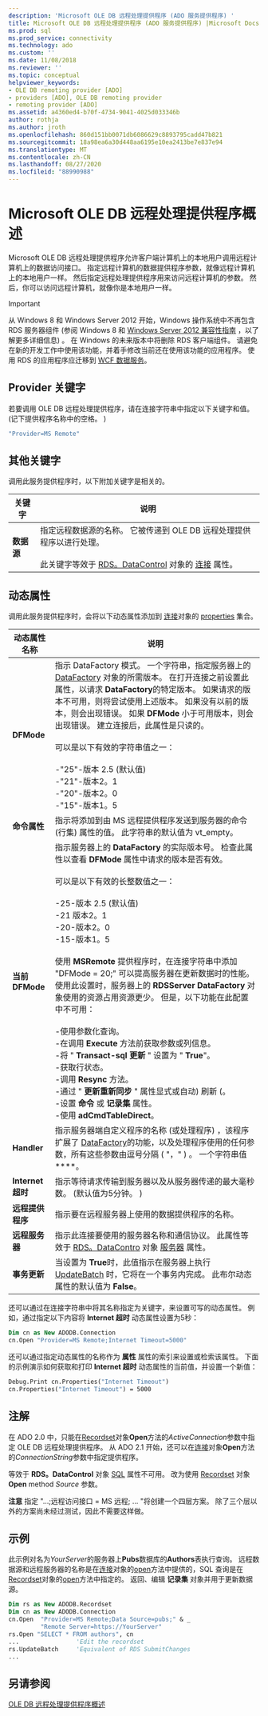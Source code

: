 ```yaml
---
description: 'Microsoft OLE DB 远程处理提供程序 (ADO 服务提供程序) '
title: Microsoft OLE DB 远程处理提供程序 (ADO 服务提供程序) |Microsoft Docs
ms.prod: sql
ms.prod_service: connectivity
ms.technology: ado
ms.custom: ''
ms.date: 11/08/2018
ms.reviewer: ''
ms.topic: conceptual
helpviewer_keywords:
- OLE DB remoting provider [ADO]
- providers [ADO], OLE DB remoting provider
- remoting provider [ADO]
ms.assetid: a4360ed4-b70f-4734-9041-4025d033346b
author: rothja
ms.author: jroth
ms.openlocfilehash: 860d151bb0071db6086629c8893795cadd47b821
ms.sourcegitcommit: 18a98ea6a30d448aa6195e10ea2413be7e837e94
ms.translationtype: MT
ms.contentlocale: zh-CN
ms.lasthandoff: 08/27/2020
ms.locfileid: "88990988"
---
```

# <a name="microsoft-ole-db-remoting-provider-overview"></a>Microsoft OLE DB 远程处理提供程序概述
Microsoft OLE DB 远程处理提供程序允许客户端计算机上的本地用户调用远程计算机上的数据访问接口。 指定远程计算机的数据提供程序参数，就像远程计算机上的本地用户一样。 然后指定远程处理提供程序用来访问远程计算机的参数。 然后，你可以访问远程计算机，就像你是本地用户一样。

> [!IMPORTANT]
>  从 Windows 8 和 Windows Server 2012 开始，Windows 操作系统中不再包含 RDS 服务器组件 (参阅 Windows 8 和 [Windows Server 2012 兼容性指南](https://www.microsoft.com/download/details.aspx?id=27416) ，以了解更多详细信息) 。 在 Windows 的未来版本中将删除 RDS 客户端组件。 请避免在新的开发工作中使用该功能，并着手修改当前还在使用该功能的应用程序。 使用 RDS 的应用程序应迁移到  [WCF 数据服务](https://go.microsoft.com/fwlink/?LinkId=199565)。

## <a name="provider-keyword"></a>Provider 关键字
 若要调用 OLE DB 远程处理提供程序，请在连接字符串中指定以下关键字和值。  (记下提供程序名称中的空格。 ) 

```vb
"Provider=MS Remote"
```

## <a name="additional-keywords"></a>其他关键字
 调用此服务提供程序时，以下附加关键字是相关的。

|关键字|说明|
|-------------|-----------------|
|**数据源**|指定远程数据源的名称。 它被传递到 OLE DB 远程处理提供程序以进行处理。<br /><br /> 此关键字等效于 [RDS。DataControl](../../reference/rds-api/datacontrol-object-rds.md) 对象的 [连接](../../reference/rds-api/connect-property-rds.md) 属性。|

## <a name="dynamic-properties"></a>动态属性
 调用此服务提供程序时，会将以下动态属性添加到 [连接](../../reference/ado-api/connection-object-ado.md)对象的 [properties](../../reference/ado-api/properties-collection-ado.md) 集合。

|动态属性名称|说明|
|---------------------------|-----------------|
|**DFMode**|指示 DataFactory 模式。 一个字符串，指定服务器上的 [DataFactory](../../reference/rds-api/datafactory-object-rdsserver.md) 对象的所需版本。 在打开连接之前设置此属性，以请求 **DataFactory**的特定版本。 如果请求的版本不可用，则将尝试使用上述版本。 如果没有以前的版本，则会出现错误。 如果 **DFMode** 小于可用版本，则会出现错误。 建立连接后，此属性是只读的。<br /><br /> 可以是以下有效的字符串值之一：<br /><br /> -"25"-版本 2.5 (默认值) <br />-"21"-版本2。1<br />-"20"-版本2。0<br />-"15"-版本1。5|
|**命令属性**|指示将添加到由 MS 远程提供程序发送到服务器的命令 (行集) 属性的值。 此字符串的默认值为 vt_empty。|
|**当前 DFMode**|指示服务器上的 **DataFactory** 的实际版本号。 检查此属性以查看 **DFMode** 属性中请求的版本是否有效。<br /><br /> 可以是以下有效的长整数值之一：<br /><br /> -25-版本 2.5 (默认值) <br />-21 版本2。1<br />-20-版本2。0<br />-15-版本1。5<br /><br /> 使用 **MSRemote** 提供程序时，在连接字符串中添加 "DFMode = 20;" 可以提高服务器在更新数据时的性能。 使用此设置时，服务器上的 **RDSServer DataFactory** 对象使用的资源占用资源更少。 但是，以下功能在此配置中不可用：<br /><br /> -使用参数化查询。<br />-在调用 **Execute** 方法前获取参数或列信息。<br />-将 " **Transact-sql 更新** " 设置为 " **True**"。<br />-获取行状态。<br />-调用 **Resync** 方法。<br />-通过 " **更新重新同步** " 属性显式或自动) 刷新 (。<br />-设置 **命令** 或 **记录集** 属性。<br />-使用 **adCmdTableDirect**。|
|**Handler**|指示服务器端自定义程序的名称 (或处理程序) ，该程序扩展了 [DataFactory](../../reference/rds-api/datafactory-object-rdsserver.md)的功能，以及处理程序使用的任何参数，所有这些参数由逗号分隔 ( "，" ) 。 一个字符串值****。|
|**Internet 超时**|指示等待请求传输到服务器以及从服务器传递的最大毫秒数。  (默认值为5分钟。 ) |
|**远程提供程序**|指示要在远程服务器上使用的数据提供程序的名称。|
|**远程服务器**|指示此连接要使用的服务器名称和通信协议。 此属性等效于 [RDS。DataContro](../../reference/rds-api/datacontrol-object-rds.md) 对象 [服务器](../../reference/rds-api/server-property-rds.md) 属性。|
|**事务更新**|当设置为 **True**时，此值指示在服务器上执行 [UpdateBatch](../../reference/ado-api/updatebatch-method.md) 时，它将在一个事务内完成。 此布尔动态属性的默认值为 **False**。|

 还可以通过在连接字符串中将其名称指定为关键字，来设置可写的动态属性。 例如，通过指定以下内容将 **Internet 超时** 动态属性设置为5秒：

```vb
Dim cn as New ADODB.Connection
cn.Open "Provider=MS Remote;Internet Timeout=5000"
```

 还可以通过指定动态属性的名称作为 **属性** 属性的索引来设置或检索该属性。 下面的示例演示如何获取和打印 **Internet 超时** 动态属性的当前值，并设置一个新值：

```vb
Debug.Print cn.Properties("Internet Timeout")
cn.Properties("Internet Timeout") = 5000
```

## <a name="remarks"></a>注解
 在 ADO 2.0 中，只能在[Recordset](../../reference/ado-api/recordset-object-ado.md)对象**Open**方法的*ActiveConnection*参数中指定 OLE DB 远程处理提供程序。 从 ADO 2.1 开始，还可以在[连接](../../reference/ado-api/connection-object-ado.md)对象**Open**方法的*ConnectionString*参数中指定提供程序。

 等效于 **RDS。DataControl** 对象 [SQL](../../reference/rds-api/sql-property.md) 属性不可用。 改为使用 [Recordset](../../reference/ado-api/recordset-object-ado.md) 对象 **Open** method *Source* 参数。

 **注意** 指定 "...;远程访问接口 = MS 远程; ... "将创建一个四层方案。 除了三个层以外的方案尚未经过测试，因此不需要这样做。

## <a name="example"></a>示例
 此示例对名为*YourServer*的服务器上**Pubs**数据库的**Authors**表执行查询。 远程数据源和远程服务器的名称是在[连接](../../reference/ado-api/connection-object-ado.md)对象的[open](../../reference/ado-api/open-method-ado-connection.md)方法中提供的，SQL 查询是在[Recordset](../../reference/ado-api/recordset-object-ado.md)对象的[open](../../reference/ado-api/open-method-ado-recordset.md)方法中指定的。 返回、编辑 **记录集** 对象并用于更新数据源。

```vb
Dim rs as New ADODB.Recordset
Dim cn as New ADODB.Connection
cn.Open  "Provider=MS Remote;Data Source=pubs;" & _
         "Remote Server=https://YourServer"
rs.Open "SELECT * FROM authors", cn
...                'Edit the recordset
rs.UpdateBatch     'Equivalent of RDS SubmitChanges
...
```

## <a name="see-also"></a>另请参阅
 [OLE DB 远程处理提供程序概述](/previous-versions/windows/desktop/ms713673(v=vs.85))